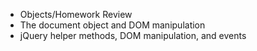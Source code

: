 - Objects/Homework Review
- The document object and DOM manipulation
- jQuery helper methods, DOM manipulation, and events